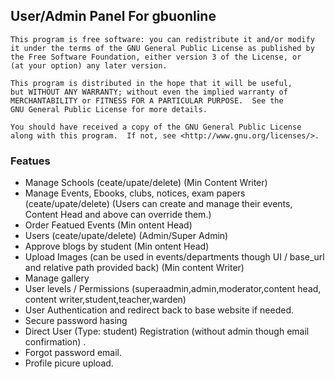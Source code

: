 
## User/Admin Panel For gbuonline

	This program is free software: you can redistribute it and/or modify
    it under the terms of the GNU General Public License as published by
    the Free Software Foundation, either version 3 of the License, or
    (at your option) any later version.

    This program is distributed in the hope that it will be useful,
    but WITHOUT ANY WARRANTY; without even the implied warranty of
    MERCHANTABILITY or FITNESS FOR A PARTICULAR PURPOSE.  See the
    GNU General Public License for more details.

    You should have received a copy of the GNU General Public License
    along with this program.  If not, see <http://www.gnu.org/licenses/>. 
	
### Featues
* Manage Schools (ceate/upate/delete)  (Min Content Writer)
* Manage Events, Ebooks, clubs, notices, exam papers (ceate/upate/delete) (Users can create and manage their events, Content Head and above can override them.)
* Order Featued Events (Min ontent Head)
* Users (ceate/upate/delete) (Admin/Super Admin)
* Approve blogs by student (Min ontent Head)
* Upload Images (can be used in events/departments though UI / base_url and relative path provided back) (Min content Writer)
* Manage gallery 
* User levels / Permissions (superaadmin,admin,moderator,content head, content writer,student,teacher,warden)
* User Authentication and redirect back to base website if needed.
* Secure password hasing
* Direct User (Type: student) Registration (without admin though email confirmation) .
* Forgot password email.
* Profile picure upload.
